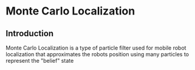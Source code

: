 # Monte Carlo Localization

## Introduction

Monte Carlo Localization is a type of particle filter used for mobile robot localization that approximates the robots position using many particles to represent the "belief" state
